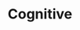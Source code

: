 ---
title: Cognitive
image: \assets\img\impacts\cognitive.png
permalink: /category/cognitive/
pagination: 
  enabled: true
  category: cognitive
  permalink: /:num/
---